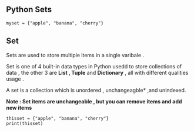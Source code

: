 ## Python Sets

```
myset = {"apple", "banana", "cherry"}

```

## Set 

Sets are used to store multiple items in a single varibale .

Set is one of 4 built-in data types in Python usedd to store collections of data , the other 3 
are **List , Tuple** and **Dictionary** , all with different qualities usage .

A set is a collection which is unordered , unchangeagble* ,and unindexed.

**Note : Set items are unchangeable , but you can remove items and add new items**

```
thisset = {"apple", "banana", "cherry"}
print(thisset)

```